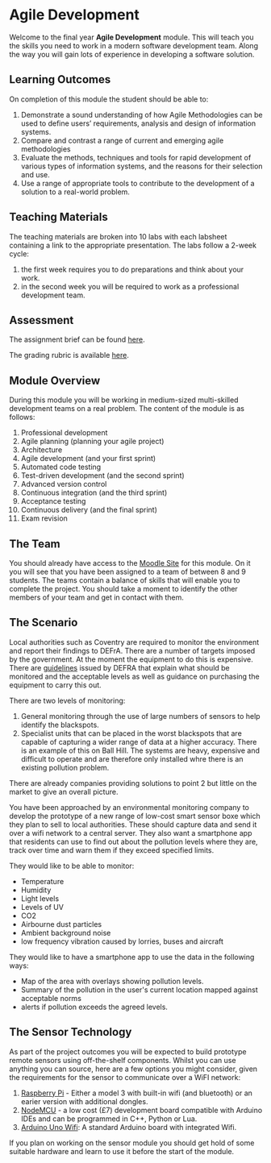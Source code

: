 # Agile Development

Welcome to the final year **Agile Development** module. This will teach you the skills you need to work in a modern software development team. Along the way you will gain lots of experience in developing a software solution.

## Learning Outcomes

On completion of this module the student should be able to:

1. Demonstrate a sound understanding of how Agile Methodologies can be used to define users’ requirements, analysis and design of information systems.
2. Compare and contrast a range of current and emerging agile methodologies
3. Evaluate the methods, techniques and tools for rapid development of various types of information systems, and the reasons for their selection and use.
4. Use a range of appropriate tools to contribute to the development of a solution to a real-world problem.

## Teaching Materials

The teaching materials are broken into 10 labs with each labsheet containing a link to the appropriate presentation. The labs follow a 2-week cycle:

1. the first week requires you to do preparations and think about your work.
2. in the second week you will be required to work as a professional development team.

## Assessment

The assignment brief can be found [here](https://docs.google.com/document/d/1nVFiPvzr2JUlvnpQTUqGl7gcrk3CzTI_euat3zIUFDk/edit?usp=sharing).

The grading rubric is available [here](https://docs.google.com/document/d/1AO4dH6ZYQdrIcbOK5APYjq0SOeiysu1diDILMEcU__c/edit?usp=sharing).

## Module Overview

During this module you will be working in medium-sized multi-skilled development teams on a real problem. The content of the module is as follows:

1. Professional development
2. Agile planning (planning your agile project)
3. Architecture
4. Agile development (and your first sprint)
5. Automated code testing
6. Test-driven development (and the second sprint)
7. Advanced version control
8. Continuous integration (and the third sprint)
9. Acceptance testing
10. Continuous delivery (and the final sprint)
11. Exam revision

## The Team

You should already have access to the [Moodle Site](https://cumoodle.coventry.ac.uk/course/view.php?id=48328) for this module. On it you will see that you have been assigned to a team of between 8 and 9 students. The teams contain a balance of skills that will enable you to complete the project. You should take a moment to identify the other members of your team and get in contact with them.

## The Scenario

Local authorities such as Coventry are required to monitor the environment and report their findings to DEFrA. There are a number of targets imposed by the government. At the moment the equipment to do this is expensive. There are [guidelines](https://uk-air.defra.gov.uk/assets/documents/reports/cat06/0608141644-386_Purchasing_Guide_for_AQ_Monitoring_Equipment_Version2.pdf) issued by DEFRA that explain what should be monitored and the acceptable levels as well as guidance on purchasing the equipment to carry this out.

There are two levels of monitoring:

1. General monitoring through the use of large numbers of sensors to help identify the blackspots.
2. Specialist units that can be placed in the worst blackspots that are capable of capturing a wider range of data at a higher accuracy. There is an example of this on Ball Hill. The systems are heavy, expensive and difficult to operate and are therefore only installed whre there is an existing pollution problem.

There are already companies providing solutions to point 2 but little on the market to give an overall picture.

You have been approached by an environmental monitoring company to develop the prototype of a new range of low-cost smart sensor boxe which they plan to sell to local authorities. These should capture data and send it over a wifi network to a central server. They also want a smartphone app that residents can use to find out about the pollution levels where they are, track over time and warn them if they exceed specified limits.

They would like to be able to monitor:

- Temperature
- Humidity
- Light levels
- Levels of UV
- CO2
- Airbourne dust particles
- Ambient background noise
- low frequency vibration caused by lorries, buses and aircraft

They would like to have a smartphone app to use the data in the following ways:

- Map of the area with overlays showing pollution levels.
- Summary of the pollution in the user's current location mapped against acceptable norms
- alerts if pollution exceeds the agreed levels.

## The Sensor Technology

As part of the project outcomes you will be expected to build prototype remote sensors using off-the-shelf components. Whilst you can use anything you can source, here are a few options you might consider, given the requirements for the sensor to communicate over a WiFI network:

1. [Raspberry Pi](https://www.raspberrypi.org/products/raspberry-pi-3-model-b/) - Either a model 3 with built-in wifi (and bluetooth) or an earier version with additional dongles.
2. [NodeMCU](http://www.nodemcu.com/index_en.html) - a low cost (£7) development board compatible with Arduino IDEs and can be programmed in C++, Python or Lua.
3. [Arduino Uno Wifi](https://store.arduino.cc/arduino-uno-wifi): A standard Arduino board with integrated Wifi.

If you plan on working on the sensor module you should get hold of some suitable hardware and learn to use it before the start of the module.
